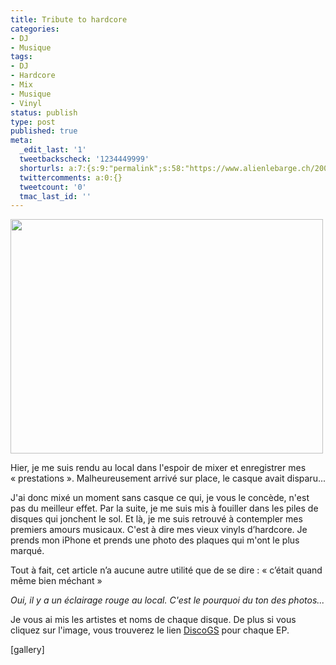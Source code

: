 ```yaml
---
title: Tribute to hardcore
categories:
- DJ
- Musique
tags:
- DJ
- Hardcore
- Mix
- Musique
- Vinyl
status: publish
type: post
published: true
meta:
  _edit_last: '1'
  tweetbackscheck: '1234449999'
  shorturls: a:7:{s:9:"permalink";s:58:"https://www.alienlebarge.ch/2008/09/28/tribute-to-hardcore/";s:7:"tinyurl";s:25:"https://tinyurl.com/cw7on2";s:4:"isgd";s:17:"https://is.gd/ikfq";s:5:"bitly";s:18:"https://bit.ly/YENt";s:5:"snipr";s:22:"https://snipr.com/b9xio";s:5:"snurl";s:22:"https://snurl.com/b9xio";s:7:"snipurl";s:24:"https://snipurl.com/b9xio";}
  twittercomments: a:0:{}
  tweetcount: '0'
  tmac_last_id: ''
---
```

<img class="alignnone size-medium wp-image-680" title="img_0193" src="https://dlgjp9x71cipk.cloudfront.net/2008/09/img_0193-500x375.jpg" alt="" width="500" height="375" />

Hier, je me suis rendu au local dans l'espoir de mixer et enregistrer mes « prestations ». Malheureusement arrivé sur place, le casque avait disparu...

J'ai donc mixé un moment sans casque ce qui, je vous le concède, n'est pas du meilleur effet. Par la suite, je me suis mis à fouiller dans les piles de disques qui jonchent le sol. Et là, je me suis retrouvé à contempler mes premiers amours musicaux. C'est à dire mes vieux vinyls d’hardcore. Je prends mon iPhone et prends une photo des plaques qui m'ont le plus marqué.

Tout à fait, cet article n’a aucune autre utilité que de se dire : « c’était quand même bien méchant »

<!--more-->

<em>Oui, il y a un éclairage rouge au local. C'est le pourquoi du ton des photos...</em>

Je vous ai mis les artistes et noms de chaque disque. De plus si vous cliquez sur l'image, vous trouverez le lien <a title="DiscoGS" href="https://www.discogs.com">DiscoGS</a> pour chaque EP.

[gallery]
